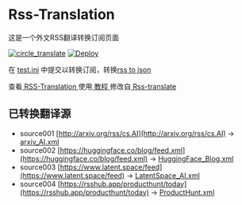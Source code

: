 # Rss-Translation

这是一个外文RSS翻译转换订阅页面 

[![circle_translate](https://github.com/licongyu95/Rss-Translation/actions/workflows/circle_translate.yml/badge.svg)](https://github.com/licongyu95/Rss-Translation/actions/workflows/circle_translate.yml)
[![Deploy](https://github.com/licongyu95/Rss-Translation/actions/workflows/jekyll-gh-pages.yml/badge.svg)](https://github.com/licongyu95/Rss-Translation/actions/workflows/jekyll-gh-pages.yml)

在 [test.ini](https://github.com/licongyu95/Rss-Translation/blob/main/test.ini) 中提交以转换订阅，转换[rss to json](https://rss2json.com/)

查看[ RSS-Translation ](https://licongyu95.github.io/RSS-Translation)使用[ 教程 ](https://www.tjsky.net/tutorial/644)修改自[ Rss-translate ](https://github.com/licongyu95/Rss-Translation/)

## 已转换翻译源

 - source001 [http://arxiv.org/rss/cs.AI](http://arxiv.org/rss/cs.AI) -> [arxiv_AI.xml](rss/arxiv_AI.xml)
 - source002 [https://huggingface.co/blog/feed.xml](https://huggingface.co/blog/feed.xml) -> [HuggingFace_Blog.xml](rss/HuggingFace_Blog.xml)
 - source003 [https://www.latent.space/feed](https://www.latent.space/feed) -> [LatentSpace_AI.xml](rss/LatentSpace_AI.xml)
 - source004 [https://rsshub.app/producthunt/today](https://rsshub.app/producthunt/today) -> [ProductHunt.xml](rss/ProductHunt.xml)
